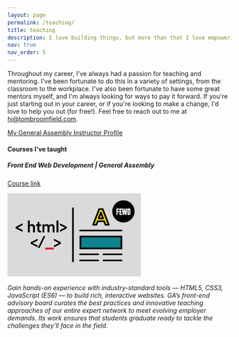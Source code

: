 ```yaml
---
layout: page
permalink: /teaching/
title: teaching
description: I love building things, but more than that I love empowering others to build things.
nav: true
nav_order: 5
---
```


Throughout my career, I've always had a passion for teaching and mentoring. I've been fortunate to do this in a variety of settings, from the classroom to the workplace. I've also been fortunate to have some great mentors myself, and I'm always looking for ways to pay it forward. If you're just starting out in your career, or if you're looking to make a change, I'd love to help you out (for free!). Feel free to reach out to me at hi@tombroomfield.com.

[My General Assembly Instructor Profile](https://generalassemb.ly/instructors/tom-broomfield/9557)

#### Courses I've taught

##### Front End Web Development | General Assembly
[Course link](https://generalassemb.ly/education/front-end-web-development/sydney)

<img src="../assets/img/fewd.jpeg" alt="course logo" width="300"/>


_Gain hands-on experience with industry-standard tools — HTML5, CSS3, JavaScript (ES6) — to build rich, interactive websites. GA’s front-end advisory board curates the best practices and innovative teaching approaches of our entire expert network to meet evolving employer demands. Its work ensures that students graduate ready to tackle the challenges they’ll face in the field._
